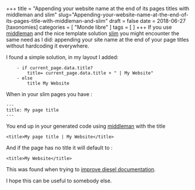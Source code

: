 +++
title = "Appending your website name at the end of its pages titles with middleman and slim"
slug="Appending-your-website-name-at-the-end-of-its-pages-title-with-middleman-and-slim"
draft = false
date = 2018-06-27
[taxonomies]
categories = [ "Monde libre" ]
tags = [  ]
+++
If you use [middleman](https://github.com/middleman/middleman)  and the nice template solution [slim](https://github.com/slim-template/slim) you might encounter the same need as I did: appending your site name at the end of your page titles without hardcoding it everywhere.

I found a simple solution, in my layout I added:
```
    - if current_page.data.title?
        title= current_page.data.title + " | My Website"
    - else
        title My Website
```

When in your slim pages you have :
```
---
title: My page title
---

```

You end up in your generated code using [middleman](https://github.com/middleman/middleman) with the title
```
<title>My page title | My Website</title>
```

And if the page has no title it will default to :
```
<title>My Website</title>
```

This was found when trying to [improve diesel documentation](https://github.com/sgrif/diesel.rs-website/pull/65).

I hope this can be useful to somebody else.